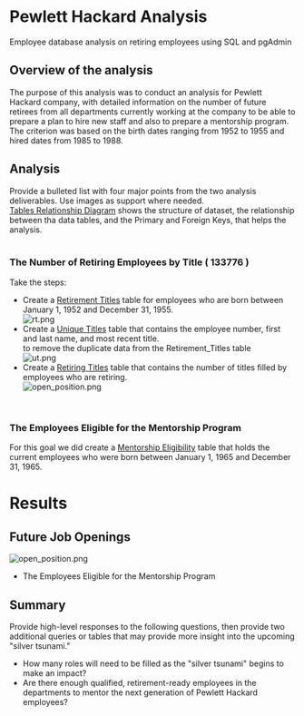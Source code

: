 # Pewlett Hackard Analysis
Employee database analysis on retiring employees using SQL and pgAdmin

## Overview of the analysis
The purpose of this analysis was to conduct an analysis for Pewlett Hackard company, with detailed information on the number of future retirees from all departments currently working at the company to be able to prepare a plan to hire new staff and also to prepare a mentorship program. <br/>
The criterion was based on the birth dates ranging from 1952 to 1955 and hired dates from 1985 to 1988.



## Analysis
Provide a bulleted list with four major points from the two analysis deliverables. Use images as support where needed.<br/>
[Tables Relationship Diagram](files/ERD.png)
shows the structure of dataset, the relationship between tha data tables, and the Primary and Foreign Keys, that helps the analysis.
<br/>
<br/>

### The Number of Retiring Employees by Title  ( 133776 )

Take the steps:
  - Create a [Retirement Titles](Files/retirement_titles.csv) table for employees who are born between January 1, 1952 and December 31, 1955.<br/>
  ![rt.png](Files/rt.png) <br/>
  - Create a [Unique Titles](Files/unique_titles.csv) table that contains the employee number, first and last name, and most recent title.<br/>
    to remove the duplicate data from the Retirement_Titles table <br/>
    ![ut.png](Files/ut.png)<br/>
  - Create a [Retiring Titles](Files/retiring_titles.csv) table that contains the number of titles filled by employees who are retiring.<br/>
    ![open_position.png](Files/open_position.png)<br/>

<br/>

### The Employees Eligible for the Mentorship Program
For this goal we did create a [Mentorship Eligibility](Files/mentorship_eligibilty.csv) table that holds the current employees who were born between January 1, 1965 and December 31, 1965.



# Results

## Future Job Openings
![open_position.png](Files/open_position.png) <br/>




- The Employees Eligible for the Mentorship Program




## Summary
Provide high-level responses to the following questions, then provide two additional queries or tables that may provide more insight into the upcoming "silver tsunami."
- How many roles will need to be filled as the "silver tsunami" begins to make an impact?
- Are there enough qualified, retirement-ready employees in the departments to mentor the next generation of Pewlett Hackard employees?
